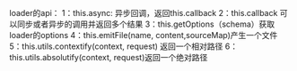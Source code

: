 loader的api：
1：this.async: 异步回调，返回this.callback
2：this.callback 可以同步或者异步的调用并返回多个结果
3：this.getOptions（schema）获取loader的options
4：this.emitFile(name, content,sourceMap)产生一个文件
5：this.utils.contextify(context, request) 返回一个相对路径
6：this.utils.absolutify(context, request)返回一个绝对路径
